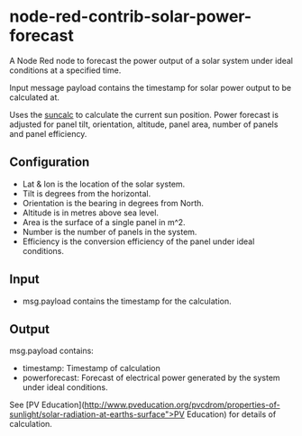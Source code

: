 # node-red-contrib-solar-power-forecast
A Node Red node to forecast the power output of a solar system under ideal conditions at a specified time.

Input message payload contains the timestamp for solar power output to be calculated at.

Uses the [suncalc](https://github.com/mourner/suncalc) to calculate the current sun position. Power forecast is adjusted for panel tilt, orientation, altitude, panel area, number of panels and panel efficiency.

## Configuration

- Lat & lon is the location of the solar system.
- Tilt is degrees from the horizontal.
- Orientation is the bearing in degrees from North. 
- Altitude is in metres above sea level.
- Area is the surface of a single panel in m^2.
- Number is the number of panels in the system.
- Efficiency is the conversion efficiency of the panel under ideal conditions.

## Input
- msg.payload contains the timestamp for the calculation.

## Output

msg.payload contains:
- timestamp: Timestamp of calculation
- powerforecast: Forecast of electrical power generated by the system under ideal conditions.

See [PV Education](http://www.pveducation.org/pvcdrom/properties-of-sunlight/solar-radiation-at-earths-surface">PV Education) for details of calculation.

